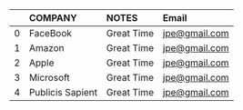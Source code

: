 |    | COMPANY          | NOTES      | Email         |
|---:|:-----------------|:-----------|:--------------|
|  0 | FaceBook         | Great Time | jpe@gmail.com |
|  1 | Amazon           | Great Time | jpe@gmail.com |
|  2 | Apple            | Great Time | jpe@gmail.com |
|  3 | Microsoft        | Great Time | jpe@gmail.com |
|  4 | Publicis Sapient | Great Time | jpe@gmail.com |